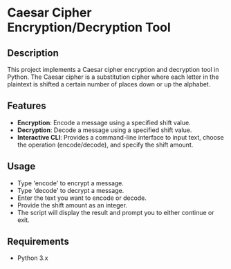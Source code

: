 # Caesar Cipher Encryption/Decryption Tool

## Description
This project implements a Caesar cipher encryption and decryption tool in Python. The Caesar cipher is a substitution cipher where each letter in the plaintext is shifted a certain number of places down or up the alphabet.

## Features
- **Encryption**: Encode a message using a specified shift value.
- **Decryption**: Decode a message using a specified shift value.
- **Interactive CLI**: Provides a command-line interface to input text, choose the operation (encode/decode), and specify the shift amount.

## Usage
- Type 'encode' to encrypt a message.
- Type 'decode' to decrypt a message.
- Enter the text you want to encode or decode.
- Provide the shift amount as an integer.
- The script will display the result and prompt you to either continue or exit.

## Requirements
- Python 3.x
